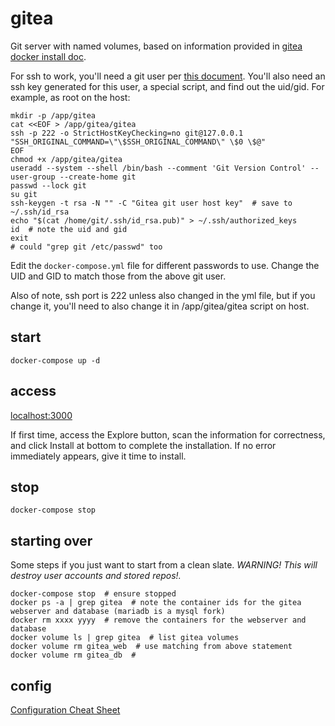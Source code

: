 # gitea

Git server with named volumes, based on information provided in [gitea docker install doc](https://docs.gitea.io/en-us/install-with-docker/).

For ssh to work, you'll need a git user per [this document](https://docs.gitea.io/en-us/install-from-binary/#prepare-environment). You'll also need an ssh key generated for this user, a special script, and find out the uid/gid. For example, as root on the host:

```
mkdir -p /app/gitea
cat <<EOF > /app/gitea/gitea
ssh -p 222 -o StrictHostKeyChecking=no git@127.0.0.1 "SSH_ORIGINAL_COMMAND=\"\$SSH_ORIGINAL_COMMAND\" \$0 \$@"
EOF
chmod +x /app/gitea/gitea
useradd --system --shell /bin/bash --comment 'Git Version Control' --user-group --create-home git
passwd --lock git
su git
ssh-keygen -t rsa -N "" -C "Gitea git user host key"  # save to ~/.ssh/id_rsa
echo "$(cat /home/git/.ssh/id_rsa.pub)" > ~/.ssh/authorized_keys
id  # note the uid and gid
exit
# could "grep git /etc/passwd" too
```

Edit the `docker-compose.yml` file for different passwords to use. Change the UID and GID to match those from the above git user.

Also of note, ssh port is 222 unless also changed in the yml file, but if you change it, you'll need to also change it in /app/gitea/gitea script on host.

## start

```
docker-compose up -d
```

## access
[localhost:3000](http://localhost:3000)

If first time, access the Explore button, scan the information for correctness, and click Install at bottom to complete the installation. If no error immediately appears, give it time to install.

## stop
```
docker-compose stop
```

## starting over
Some steps if you just want to start from a clean slate. _WARNING! This will destroy user accounts and stored repos!._

```
docker-compose stop  # ensure stopped
docker ps -a | grep gitea  # note the container ids for the gitea webserver and database (mariadb is a mysql fork)
docker rm xxxx yyyy  # remove the containers for the webserver and database
docker volume ls | grep gitea  # list gitea volumes
docker volume rm gitea_web  # use matching from above statement
docker volume rm gitea_db  # 

```

## config
[Configuration Cheat Sheet](https://docs.gitea.io/en-us/config-cheat-sheet/)

